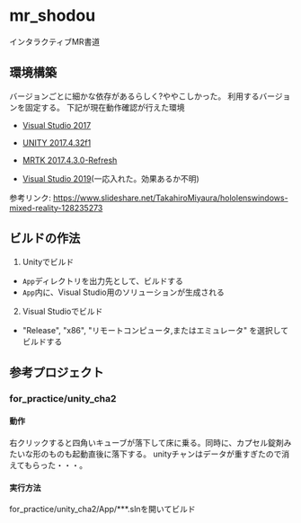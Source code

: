 # mr_shodou
インタラクティブMR書道

## 環境構築
バージョンごとに細かな依存があるらしく?ややこしかった。
利用するバージョンを固定する。
下記が現在動作確認が行えた環境

* [Visual Studio 2017](https://www.visualstudio.com/thank-you-downloading-visual-studio/?sku=Community&rel=15)
* [UNITY 2017.4.32f1](https://unity3d.com/jp/unity/qa/lts-releases?version=2017.4)
* [MRTK 2017.4.3.0-Refresh](https://github.com/microsoft/MixedRealityToolkit-Unity/releases/tag/2017.4.3.0-Refresh)

* [Visual Studio 2019](https://visualstudio.microsoft.com/thank-you-downloading-visual-studio/?sku=Community&rel=16)(一応入れた。効果あるか不明)

参考リンク: https://www.slideshare.net/TakahiroMiyaura/hololenswindows-mixed-reality-128235273


## ビルドの作法
1. Unityでビルド
* `App`ディレクトリを出力先として、ビルドする
* `App`内に、Visual Studio用のソリューションが生成される

2. Visual Studioでビルド
* "Release", "x86", "リモートコンピュータ,またはエミュレータ" を選択してビルドする

## 参考プロジェクト
### for_practice/unity_cha2
#### 動作
右クリックすると四角いキューブが落下して床に乗る。同時に、カプセル錠剤みたいな形のものも起動直後に落下する。
unityチャンはデータが重すぎたので消えてもらった・・・。

#### 実行方法
for_practice/unity_cha2/App/***.slnを開いてビルド
